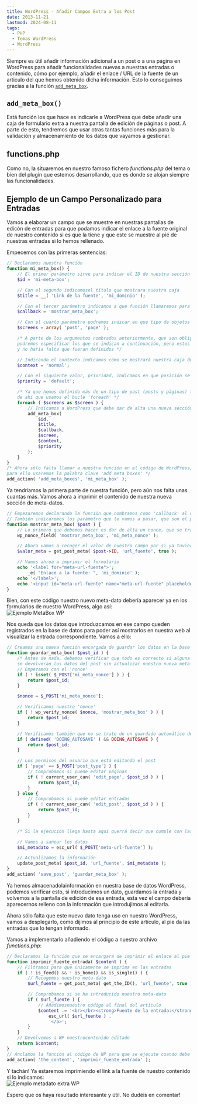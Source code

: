 ```yaml
---
title: WordPress - Añadir Campos Extra a los Post
date: 2013-11-21
lastmod: 2024-08-11
tags:
  - PHP
  - Temas WordPress
  - WordPress
---
```


Siempre es útil añadir información adicional a un post o a una página en WordPress para añadir funcionalidades nuevas a nuestras entradas o contenido, cómo por ejemplo, añadir el enlace / URL de la fuente de un articulo del que hemos obtenido dicha información. Esto lo conseguimos gracias a la función [`add_meta_box`](http://codex.wordpress.org/Function_Reference/add_meta_box "WordPress Codex - add_meta_box()").

## `add_meta_box()`

Está función los que hace es indicarle a WordPress que debe añadir una caja de formulario extra a nuestra pantalla de edición de páginas o post. A parte de esto, tendremos que usar otras tantas funciones más para la validación y almacenamiento de los datos que vayamos a gestionar.

## functions.php

Como no, la situaremos en nuestro famoso fichero *functions.php* del tema o bien del plugin que estemos desarrollando, que es donde se alojan siempre las funcionalidades.

## Ejemplo de un Campo Personalizado para Entradas

Vamos a elaborar un campo que se muestre en nuestras pantallas de edicón de entradas para que podamos indicar el enlace a la fuente original de nuestro contenido si es que la tiene y que este se muestre al pié de nuestras entradas si lo hemos rellenado.

Empecemos con las primeras sentencias:

```php
// Declaramos nuestra función
function mi_meta_box() {
    // El primer parámetro sirve para indicar el ID de nuestra sección que se desplegara en el HTML
    $id = 'mi-meta-box';

    // Con el segundo indicamosel título que mostrara nuestra caja
    $title = __( 'Link de la fuente', 'mi_dominio' );

    // Con el tercer parámetro indicamos a que función llamaremos para imprimir el contenido de la sección (La definiremos mas adelante)
    $callback = 'mostrar_meta_box';

    // Con el cuarto parámetro podremos indicar en que tipo de objetos de WordPress se mostrará la sección extra
    $screens = array( 'post', 'page' );

    /* A parte de los argumentos nombrados anteriormente, que son obligatorios (deben indicarse en la función),
    podremos especificar los que se indican a continuación, pero estos ya pasan a ser opcionales
    y no haría falta que fueran definidos */

    // Indicando el contexto indicamos cómo se mostrará nuestra caja de valores ('normal', 'advanced' [Por Defecto] o 'side')
    $context = 'normal';

    // Con el siguiente valor, prioridad, indicamos en que posición se mostrará ('high', 'core', 'default' [Por Defecto] o 'low')
    $priority = 'default';

    /* Ya que hemos definido más de un tipo de post (posts y páginas) tendremos que llamar a la función más de una vez,
    de ahí que usemos el bucle 'foreach' */
    foreach ( $screens as $screen ) {
        // Indicamos a WordPress que debe dar de alta una nueva sección
        add_meta_box(
            $id,
            $title,
            $callback,
            $screen,
            $context,
            $priority
        );
    }
}
/* Ahora sólo falta llamar a nuestra función en el código de WordPress,
para ello usaremos la palabra clave 'add_meta_boxes' */
add_action( 'add_meta_boxes', 'mi_meta_box' );
```

Ya tendríamos la primera parte de nuestra función, pero aún nos falta unas cuantas más. Vamos ahora a imprimir el contenido de nuestra nueva sección de meta-datos.

```php
// Empezaremos declarando la función que nombramos como 'callback' al dar de alta la sección en WP
// También indicaremos los parámetro que le vamos a pasar, que son el post y los argumentos extra que declaramos antes
function mostrar_meta_box( $post ) {
    // Lo primero que debemos hacer es dar de alta un nonce, que se trata de un campo para agregar seguridad a nuestros datos
    wp_nonce_field( 'mostrar_meta_box', 'mi_meta_nonce' );

    // Ahora vamos a recoger el valor de nuestro campo por si ya tuviera información definida en él
    $valor_meta = get_post_meta( $post->ID, 'url_fuente', true );

    // Vamos ahroa a imprimir el formulario
    echo '<label for="meta-url-fuente">';
        _e( "Enlace a la fuente: ", 'mi_dominio' );
    echo '</label>';
    echo '<input id="meta-url-fuente" name="meta-url-fuente" placeholder="http://example.com" type="url" value="' . esc_attr( esc_url( $valor_meta ) ) . '"></input>';
}
```

Bien, con este código nuestro nuevo meta-dato debería aparecer ya en los formularios de nuestro WordPress, algo así:\
![Ejemplo MetaBox WP](/old-posts-images/2013/10/ejemplo_metabox_wp.png)

Nos queda que los datos que introduzcamos en ese campo queden registrados en la base de datos para poder así mostrarlos en nuestra web al visualizar la entrada correspondiente. Vamos a ello:

```php
// Creamos una nueva función encargada de guardar los datos en la base de datos de WordPress
function guardar_meta_box( $post_id ) {
    /* Antes de nada, debemos verificar que todo es correcto si alguna valización se incumple
    se devolveran los datos del post sin actualizar nuestro nueva meta-dato */
    // Empezamos con el 'nonce'
    if ( ! isset( $_POST['mi_meta_nonce'] ) ) {
        return $post_id;
    }

    $nonce = $_POST['mi_meta_nonce'];

    // Verificamos nuestro 'nonce'
    if ( ! wp_verify_nonce( $nonce, 'mostrar_meta_box' ) ) {
        return $post_id;
    }

    // Verificamos también que no se trate de un guardado automático de WP
    if ( defined( 'DOING_AUTOSAVE' ) && DOING_AUTOSAVE ) {
        return $post_id;
    }

    // Los permisos del usuario que está editando el post
    if ( 'page' == $_POST['post_type'] ) {
        // Comprobamos si puede editar páginas
        if ( ! current_user_can( 'edit_page', $post_id ) ) {
            return $post_id;
        }
    } else {
        // Comprobamos si puede editar entradas
        if ( ! current_user_can( 'edit_post', $post_id ) ) {
            return $post_id;
        }
    }

    /* Si la ejecución llega hasta aquí querrá decir que cumple con las validaciones */

    // Vamos a sanear los datos
    $mi_metadato = esc_url( $_POST['meta-url-fuente'] );

    // Actualizamos la información
    update_post_meta( $post_id, 'url_fuente', $mi_metadato );
}
add_action( 'save_post', 'guardar_meta_box' );
```

Ya hemos almacenadolainformación en nuestra base de datos WordPress, podemos verificar esto, si introducimos un dato, guardamos la entrada y volvemos a la pantalla de edición de esa entrada, esta vez el campo debería aparecernos relleno con la información que introdujimos al editarla.

Ahora sólo falta que este nuevo dato tenga uso en nuestro WordPress, vamos a desplegarlo, como dijimos al principio de este artículo, al pie da las entradas que lo tengan informado.

Vamos a implementarlo añadiendo el código a nuestro archivo _functions.php_:

```php
// Declaramos la función que se encargará de imprimir el enlace al pie de los posts
function imprimir_fuente_entrada( $content ) {
    // Filtramos para que únicamente se imprima en las entradas
    if ( ! is_feed() && ! is_home() && is_single() ) {
        // Recogemos nuestro meta-dato
        $url_fuente = get_post_meta( get_the_ID(), 'url_fuente', true );

        // Comprobamos si se ha introducido nuestro meta-dato
        if ( $url_fuente ) {
            // Añadimosnuestro código al final del artículo
            $content .= '<br></br><strong>Fuente de la entrada:</strong><a href="' . esc_url( $url_fuente ) . '" target="_blank">' .
                esc_url( $url_fuente ) .
                '</a>';
        }
    }
    // Devolvemos a WP nuestrocontenido editado
    return $content;
}
// Anclamos la función al código de WP para que se ejecute cuando debe
add_action( 'the_content', 'imprimir_fuente_entrada' );
```

Y tachán! Ya estaremos imprimiendo el link a la fuente de nuestro contenido si lo indicamos:\
![Ejemplo metadato extra WP](/old-posts-images/2013/10/ejemplo_metadato_extra_wp.png)

Espero que os haya resultado interesante y útil. No dudéis en comentar!

